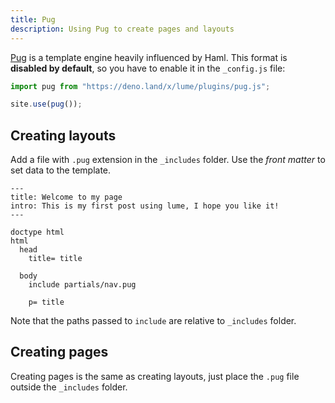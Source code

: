 ```yaml
---
title: Pug
description: Using Pug to create pages and layouts
---
```


[Pug](https://pugjs.org/) is a template engine heavily influenced by Haml. This format is **disabled by default**, so you have to enable it in the `_config.js` file:

```js
import pug from "https://deno.land/x/lume/plugins/pug.js";

site.use(pug());
```

## Creating layouts

Add a file with `.pug` extension in the `_includes` folder. Use the *front matter* to set data to the template.

```pug
---
title: Welcome to my page
intro: This is my first post using lume, I hope you like it!
---

doctype html
html
  head
    title= title
  
  body
    include partials/nav.pug

    p= title
```

Note that the paths passed to `include` are relative to `_includes` folder.

## Creating pages

Creating pages is the same as creating layouts, just place the `.pug` file outside the `_includes` folder.
